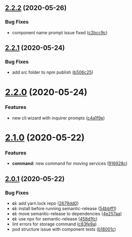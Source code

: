 ## [2.2.2](https://github.com/rajasegar/app-to-addon-migrator/compare/v2.2.1...v2.2.2) (2020-05-26)


### Bug Fixes

* component name prompt issue fixed ([c2bcc9c](https://github.com/rajasegar/app-to-addon-migrator/commit/c2bcc9c38ce7d6d154eca868a3b417de83ce10f9))

## [2.2.1](https://github.com/rajasegar/app-to-addon-migrator/compare/v2.2.0...v2.2.1) (2020-05-24)


### Bug Fixes

* add src folder to npm publish ([b506c25](https://github.com/rajasegar/app-to-addon-migrator/commit/b506c252d82ce1e25ac5d2b04be8b68a8e1a21ac))

# [2.2.0](https://github.com/rajasegar/app-to-addon-migrator/compare/v2.1.0...v2.2.0) (2020-05-24)


### Features

* new cli wizard with inquirer prompts ([c4a1f9e](https://github.com/rajasegar/app-to-addon-migrator/commit/c4a1f9e4ab1276f990ea06d31ed5fd1e0751281d))

# [2.1.0](https://github.com/rajasegar/app-to-addon-migrator/compare/v2.0.1...v2.1.0) (2020-05-22)


### Features

* **command:** new command for moving services ([916928c](https://github.com/rajasegar/app-to-addon-migrator/commit/916928c670b264a6ba5b3ae54ffe862fd9eadfb6))

## [2.0.1](https://github.com/rajasegar/app-to-addon-migrator/compare/v2.0.0...v2.0.1) (2020-05-22)


### Bug Fixes

* **ci:** add yarn.lock repo ([2679dd0](https://github.com/rajasegar/app-to-addon-migrator/commit/2679dd0edd0481d508bbf46e995a1fe2276a23ab))
* **ci:** install before running semantic-release ([54bbff1](https://github.com/rajasegar/app-to-addon-migrator/commit/54bbff166447a38ce8b6a8182e39a5a8873238f9))
* **ci:** move semantic-release to dependencies ([4e257aa](https://github.com/rajasegar/app-to-addon-migrator/commit/4e257aa9437c93327cc13b05f680e6d95a1f4247))
* **ci:** use npx for semantic-release ([458d1fc](https://github.com/rajasegar/app-to-addon-migrator/commit/458d1fcc76dcd42d01dd19065652b94f62411ab8))
* lint errors for storage command ([c83fe9a](https://github.com/rajasegar/app-to-addon-migrator/commit/c83fe9a74e4c781a06d8925b103e5c24da3ba4fc))
* pod structure issue with component tests ([b18001c](https://github.com/rajasegar/app-to-addon-migrator/commit/b18001c681551ebf9792f7b40ab768c13d5490f1))
